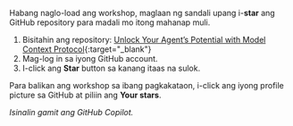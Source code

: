 Habang naglo-load ang workshop, maglaan ng sandali upang i-**star** ang GitHub repository para madali mo itong mahanap muli.

1. Bisitahin ang repository: [Unlock Your Agent’s Potential with Model Context Protocol](https://github.com/microsoft/aitour26-WRK540-unlock-your-agents-potential-with-model-context-protocol){:target="_blank"}
2. Mag-log in sa iyong GitHub account.
3. I-click ang **Star** button sa kanang itaas na sulok.

Para balikan ang workshop sa ibang pagkakataon, i-click ang iyong profile picture sa GitHub at piliin ang **Your stars**.

*Isinalin gamit ang GitHub Copilot.*
